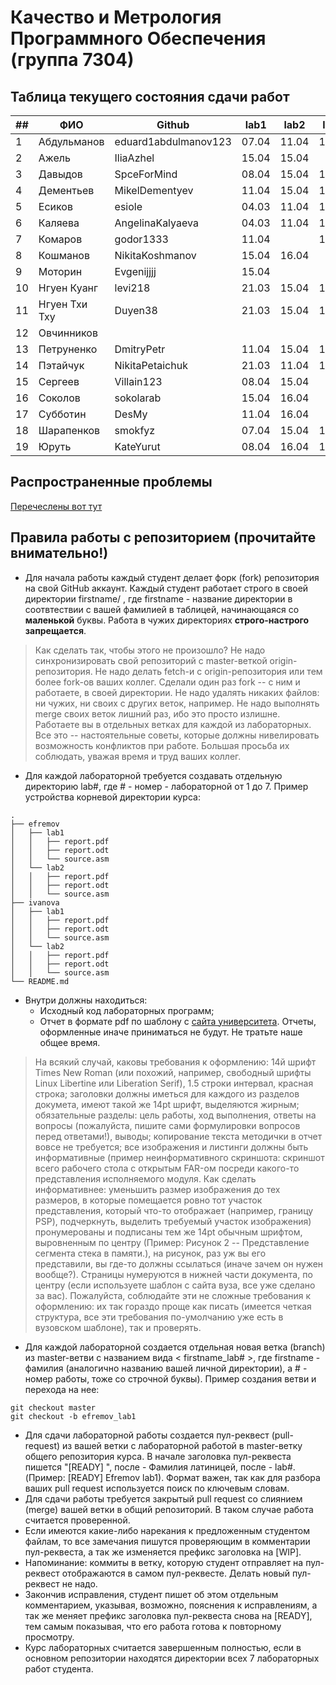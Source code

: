 # Качество и Метрология Программного Обеспечения (группа 7304)

## Таблица текущего состояния сдачи работ

| ##   | ФИО           | Github               | lab1  | lab2  | lab3  | lab4  | lab5  | lab6  |
| ---- | ------------- | -------------------- | ----- | ----- | ----- | ----- | ----- | ----- |
| 1    | Абдульманов   | eduard1abdulmanov123 | 07.04 | 11.04 | 16.04 |       |       |       |
| 2    | Ажель         | IliaAzhel            | 15.04 | 15.04 |       |       |       |       |
| 3    | Давыдов       | SpceForMind          | 08.04 | 15.04 | 16.04 |       |       |       |
| 4    | Дементьев     | MikelDementyev       | 11.04 | 15.04 | 16.04 |       |       |       |
| 5    | Есиков        | esiole               | 04.03 | 11.04 | 16.04 |       |       |       |
| 6    | Каляева       | AngelinaKalyaeva     | 04.03 | 11.04 | 16.04 |       |       |       |
| 7    | Комаров       | godor1333            | 11.04 |       | 16.04 |       |       |       |
| 8    | Кошманов      | NikitaKoshmanov      | 15.04 | 16.04 |       |       |       |       |
| 9    | Моторин       | Evgenijjjj           | 15.04 |       |       |       |       |       |
| 10   | Нгуен Куанг   | levi218              | 21.03 | 15.04 | 16.04 |       |       |       |
| 11   | Нгуен Тхи Тху | Duyen38              | 21.03 | 15.04 | 16.04 |       |       |       |
| 12   | Овчинников    |                      |       |       |       |       |       |       |
| 13   | Петруненко    | DmitryPetr           | 11.04 | 15.04 | 16.04 |       |       |       |
| 14   | Пэтайчук      | NikitaPetaichuk      | 21.03 | 11.04 | 16.04 |       |       |       |
| 15   | Сергеев       | Villain123           | 08.04 | 15.04 |       |       |       |       |
| 16   | Соколов       | sokolarab            | 15.04 | 16.04 |       |       |       |       |
| 17   | Субботин      | DesMy                | 11.04 | 16.04 |       |       |       |       |
| 18   | Шарапенков    | smokfyz              | 07.04 | 15.04 | 16.04 |       |       |       |
| 19   | Юруть         | KateYurut            | 08.04 | 16.04 | 16.04 |       |       |       |

## Распространенные проблемы

[Перечеслены вот тут](./FAQ.md)


## Правила работы с репозиторием (прочитайте внимательно!)

 - Для начала работы каждый студент делает форк (fork) репозитория на свой GitHub аккаунт.
Каждый студент работает строго в своей директории firstname/ , где firstname - название директории в соотвтествии с вашей фамилией в таблицей, начинающаяся со **маленькой** буквы. Работа в чужих директориях **строго-настрого запрещается**.

> Как сделать так, чтобы этого не произошло? Не надо синхронизировать свой репозиторий с master-веткой origin-репозитория. Не надо делать fetch-и с origin-репозитория или тем более fork-ов ваших коллег. Сделали один раз fork -- с ним и работаете, в своей директории. Не надо удалять никаких файлов: ни чужих, ни своих с других веток, например. Не надо выполнять merge своих веток лишний раз, ибо это просто излишне. Работаете вы в отдельных ветках для каждой из лабораторных. Все это -- настоятельные советы, которые должны нивелировать возможность конфликтов при работе. Большая просьба их соблюдать, уважая время и труд ваших коллег.

- Для каждой лабораторной требуется создавать отдельную директорию lab#, где # - номер - лабораторной от 1 до 7. Пример устройства корневой директории курса:

```
.
├── efremov
│   ├── lab1
│   │   ├── report.pdf
│   │   ├── report.odt
│   │   └── source.asm
│   └── lab2
│   │   ├── report.pdf
│   │   ├── report.odt
│   │   └── source.asm
├── ivanova
│   ├── lab1
│   │   ├── report.pdf
│   │   ├── report.odt
│   │   └── source.asm
│   └── lab2
│   │   ├── report.pdf
│   │   ├── report.odt
│   │   └── source.asm
└── README.md
```

- Внутри должны находиться:
    - Исходный код лабораторных программ;
    - Отчет в формате pdf по шаблону с [сайта университета](https://etu.ru/ru/studentam/dokumenty-dlya-ucheby/). Отчеты, оформленные иначе приниматься не будут. Не тратьте наше общее время.

> На всякий случай, каковы требования к оформлению: 14й шрифт Times New Roman (или похожий, например, свободный шрифты Linux Libertine или Liberation Serif), 1.5 строки интервал, красная строка; заголовки должны иметься для каждого из разделов докумета, имеют такой же 14pt шрифт, выделяются жирным; обязательные разделы: цель работы, ход выполнения, ответы на вопросы (пожалуйста, пишите сами формулировки вопросов перед ответами!), выводы; копирование текста методички в отчет вовсе не требуется; все изображения и листинги должны быть информативные (пример неинформативного скриншота: скриншот всего рабочего стола с открытым FAR-ом посреди какого-то представления исполняемого модуля. Как сделать информативнее: уменьшить размер изображения до тех размеров, в которые помещается ровно тот участок представления, который что-то отображает (например, границу PSP), подчеркнуть, выделить требуемый участок изображения) пронумерованы и подписаны тем же 14pt обычным шрифтом, выровненным по центру (Пример: Рисунок 2 -- Представление сегмента стека в памяти.), на рисунок, раз уж вы его представили, вы где-то должны ссылаться (иначе зачем он нужен вообще?). Страницы нумеруются в нижней части документа, по центру (если используете шаблон с сайта вуза, все уже сделано за вас). Пожалуйста, соблюдайте эти не сложные требования к оформлению: их так гораздо проще как писать (имеется четкая структура, все эти требования по-умолчанию уже есть в вузовском шаблоне), так и проверять.

- Для каждой лабораторной создается отдельная новая ветка (branch) из master-ветви с названием вида < firstname_lab# >, где firstname - фамилия (аналогично названию вашей личной директории), а # - номер работы, тоже со строчной буквы). Пример создания ветви и перехода на нее:
```
git checkout master
git checkout -b efremov_lab1
```
- Для сдачи лабораторной работы создается пул-реквест (pull-request) из вашей ветки с лабораторной работой в master-ветку общего репозитория курса. В начале заголовка пул-реквеста пишется "[READY] ", после - Фамилия латиницей, после - lab#. (Пример: [READY] Efremov lab1). Формат важен, так как для разбора ваших pull request используется поиск по ключевым словам.
- Для сдачи работы требуется закрытый pull request со слиянием (merge) вашей ветки в общий репозиторий. В таком случае работа считается проверенной.
- Если имеются какие-либо нарекания к предложенным студентом файлам, то все замечания пишутся проверяющим в комментарии пул-реквеста, а так же изменяется префикс заголовка на [WIP].
- Напоминание: коммиты в ветку, которую студент отправляет на пул-реквест отображаются в самом пул-реквесте. Делать новый пул-реквест не надо.
- Закончив исправления, студент пишет об этом отдельным комментарием, указывая, возможно, пояснения к исправлениям, а так же меняет префикс заголовка пул-реквеста снова на [READY], тем самым показывая, что его работа готова к повторному просмотру.
- Курс лабораторных считается завершенным полностью, если в основном репозитории находятся директории всех 7 лабораторных работ студента.
